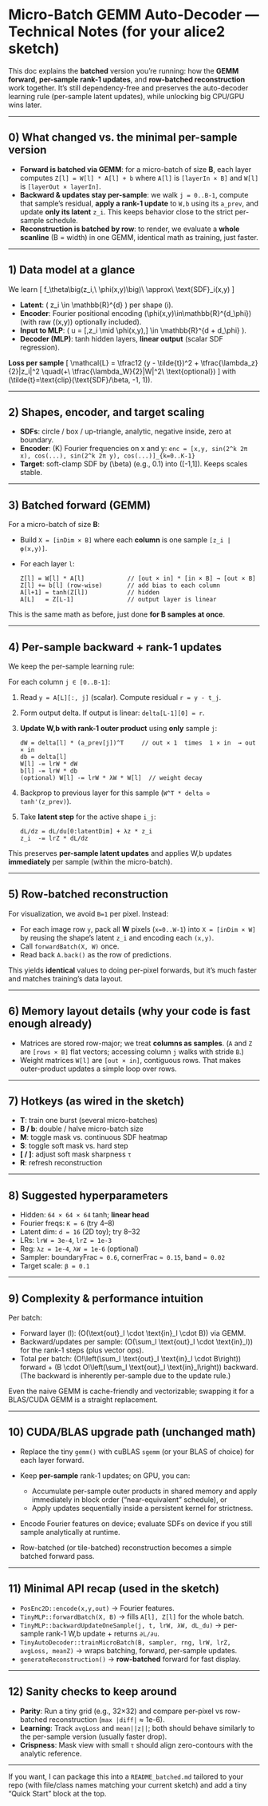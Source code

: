 # Micro-Batch GEMM Auto-Decoder — Technical Notes (for your alice2 sketch)

This doc explains the **batched** version you’re running: how the **GEMM forward**, **per-sample rank-1 updates**, and **row-batched reconstruction** work together. It’s still dependency-free and preserves the auto-decoder learning rule (per-sample latent updates), while unlocking big CPU/GPU wins later.

---

## 0) What changed vs. the minimal per-sample version

* **Forward is batched via GEMM**: for a micro-batch of size **B**, each layer computes
  `Z[l] = W[l] * A[l] + b` where `A[l]` is `[layerIn × B]` and `W[l]` is `[layerOut × layerIn]`.
* **Backward & updates stay per-sample**: we walk `j = 0..B-1`, compute that sample’s residual, **apply a rank-1 update** to `W,b` using its `a_prev`, and update **only its latent** `z_i`.
  This keeps behavior close to the strict per-sample schedule.
* **Reconstruction is batched by row**: to render, we evaluate a **whole scanline** (B = width) in one GEMM, identical math as training, just faster.

---

## 1) Data model at a glance

We learn
[
f_\theta\big(z_i,\ \phi(x,y)\big)\ \approx\ \text{SDF}_i(x,y)
]

* **Latent**: ( z_i \in \mathbb{R}^{d} ) per shape (i).
* **Encoder**: Fourier positional encoding (\phi(x,y)\in\mathbb{R}^{d_\phi}) (with raw ((x,y)) optionally included).
* **Input to MLP**: ( u = [,z_i \mid \phi(x,y),] \in \mathbb{R}^{d + d_\phi} ).
* **Decoder (MLP)**: tanh hidden layers, **linear output** (scalar SDF regression).

**Loss per sample**
[
\mathcal{L} = \tfrac12 (y - \tilde{t})^2 + \tfrac{\lambda_z}{2}|z_i|^2 \quad(+\ \tfrac{\lambda_W}{2}|W|^2\ \text{optional})
]
with (\tilde{t}=\text{clip}(\text{SDF}/\beta, -1, 1)).

---

## 2) Shapes, encoder, and target scaling

* **SDFs**: circle / box / up-triangle, analytic, negative inside, zero at boundary.
* **Encoder**: (K) Fourier frequencies on x and y:
  `enc = [x,y, sin(2^k 2π x), cos(...), sin(2^k 2π y), cos(...)]_{k=0..K-1}`
* **Target**: soft-clamp SDF by (\beta) (e.g., 0.1) into ([-1,1]). Keeps scales stable.

---

## 3) Batched forward (GEMM)

For a micro-batch of size **B**:

* Build `X = [inDim × B]` where each **column** is one sample `[z_i | φ(x,y)]`.
* For each layer `l`:

  ```
  Z[l] = W[l] * A[l]            // [out × in] * [in × B] → [out × B]
  Z[l] += b[l] (row-wise)       // add bias to each column
  A[l+1] = tanh(Z[l])           // hidden
  A[L]   = Z[L-1]               // output layer is linear
  ```

This is the same math as before, just done **for B samples at once**.

---

## 4) Per-sample backward + rank-1 updates

We keep the per-sample learning rule:

For each column `j ∈ [0..B-1]`:

1. Read `y = A[L][:, j]` (scalar). Compute residual `r = y - t_j`.
2. Form output delta. If output is linear: `delta[L-1][0] = r`.
3. **Update W,b with rank-1 outer product** using **only** sample `j`:

   ```
   dW = delta[l] * (a_prev[j])^T     // out × 1  times  1 × in  → out × in
   db = delta[l]
   W[l] -= lrW * dW
   b[l] -= lrW * db
   (optional) W[l] -= lrW * λW * W[l]  // weight decay
   ```
4. Backprop to previous layer for this sample (`W^T * delta ⊙ tanh'(z_prev)`).
5. Take **latent step** for the active shape `i_j`:

   ```
   dL/dz = dL/du[0:latentDim] + λz * z_i
   z_i  -= lrZ * dL/dz
   ```

This preserves **per-sample latent updates** and applies W,b updates **immediately** per sample (within the micro-batch).

---

## 5) Row-batched reconstruction

For visualization, we avoid `B=1` per pixel. Instead:

* For each image row `y`, pack all **W** pixels (`x=0..W-1`) into `X = [inDim × W]` by reusing the shape’s latent `z_i` and encoding each `(x,y)`.
* Call `forwardBatch(X, W)` once.
* Read back `A.back()` as the row of predictions.

This yields **identical** values to doing per-pixel forwards, but it’s much faster and matches training’s data layout.

---

## 6) Memory layout details (why your code is fast enough already)

* Matrices are stored row-major; we treat **columns as samples**.
  (`A` and `Z` are `[rows × B]` flat vectors; accessing column `j` walks with stride `B`.)
* Weight matrices `W[l]` are `[out × in]`, contiguous rows. That makes outer-product updates a simple loop over rows.

---

## 7) Hotkeys (as wired in the sketch)

* **T**: train one burst (several micro-batches)
* **B / b**: double / halve micro-batch size
* **M**: toggle mask vs. continuous SDF heatmap
* **S**: toggle soft mask vs. hard step
* **[ / ]**: adjust soft mask sharpness `τ`
* **R**: refresh reconstruction

---

## 8) Suggested hyperparameters

* Hidden: `64 × 64 × 64` tanh; **linear head**
* Fourier freqs: `K = 6` (try 4–8)
* Latent dim: `d = 16` (2D toy); try 8–32
* LRs: `lrW = 3e-4`, `lrZ = 1e-3`
* Reg: `λz = 1e-4`, `λW = 1e-6` (optional)
* Sampler: boundaryFrac `≈ 0.6`, cornerFrac `≈ 0.15`, band `≈ 0.02`
* Target scale: `β = 0.1`

---

## 9) Complexity & performance intuition

Per batch:

* Forward layer (l): (O(\text{out}_l \cdot \text{in}_l \cdot B)) via GEMM.
* Backward/updates per sample: (O(\sum_l \text{out}_l \cdot \text{in}_l)) for the rank-1 steps (plus vector ops).
* Total per batch: (O!\left(\sum_l \text{out}_l \text{in}_l \cdot B\right)) forward + (B \cdot O!\left(\sum_l \text{out}_l \text{in}_l\right)) backward.
  (The backward is inherently per-sample due to the update rule.)

Even the naive GEMM is cache-friendly and vectorizable; swapping it for a BLAS/CUDA GEMM is a straight replacement.

---

## 10) CUDA/BLAS upgrade path (unchanged math)

* Replace the tiny `gemm()` with cuBLAS `sgemm` (or your BLAS of choice) for each layer forward.
* Keep **per-sample** rank-1 updates; on GPU, you can:

  * Accumulate per-sample outer products in shared memory and apply immediately in block order (“near-equivalent” schedule), or
  * Apply updates sequentially inside a persistent kernel for strictness.
* Encode Fourier features on device; evaluate SDFs on device if you still sample analytically at runtime.
* Row-batched (or tile-batched) reconstruction becomes a simple batched forward pass.

---

## 11) Minimal API recap (used in the sketch)

* `PosEnc2D::encode(x,y,out)` → Fourier features.
* `TinyMLP::forwardBatch(X, B)` → fills `A[l], Z[l]` for the whole batch.
* `TinyMLP::backwardUpdateOneSample(j, t, lrW, λW, dL_du)` → per-sample rank-1 W,b update + returns `∂L/∂u`.
* `TinyAutoDecoder::trainMicroBatch(B, sampler, rng, lrW, lrZ, avgLoss, meanZ)` → wraps batching, forward, per-sample updates.
* `generateReconstruction()` → **row-batched** forward for fast display.

---

## 12) Sanity checks to keep around

* **Parity**: Run a tiny grid (e.g., 32×32) and compare per-pixel vs row-batched reconstruction (`max |diff|` ≈ 1e-6).
* **Learning**: Track `avgLoss` and `mean||z||`; both should behave similarly to the per-sample version (usually faster drop).
* **Crispness**: Mask view with small `τ` should align zero-contours with the analytic reference.

---

If you want, I can package this into a `README_batched.md` tailored to your repo (with file/class names matching your current sketch) and add a tiny “Quick Start” block at the top.
